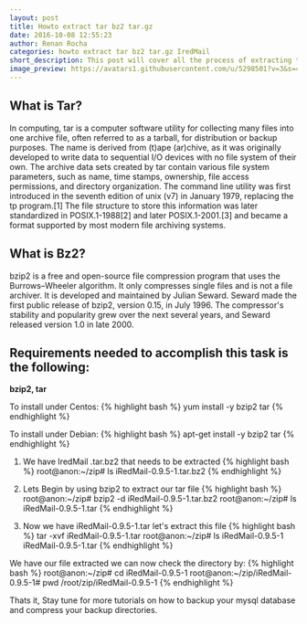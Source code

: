 ```yaml
---
layout: post
title: Howto extract tar bz2 tar.gz
date: 2016-10-08 12:55:23
author: Renan Rocha
categories: howto extract tar bz2 tar.gz IredMail
short_description: This post will cover all the process of extracting tar bz2 files
image_preview: https://avatars1.githubusercontent.com/u/5298501?v=3&s=466
---
```

## What is Tar?
In computing, tar is a computer software utility for collecting many files into one archive file, often referred to as a tarball, for distribution or backup purposes. The name is derived from (t)ape (ar)chive, as it was originally developed to write data to sequential I/O devices with no file system of their own. The archive data sets created by tar contain various file system parameters, such as name, time stamps, ownership, file access permissions, and directory organization. The command line utility was first introduced in the seventh edition of unix (v7) in January 1979, replacing the tp program.[1] The file structure to store this information was later standardized in POSIX.1-1988[2] and later POSIX.1-2001.[3] and became a format supported by most modern file archiving systems.

## What is Bz2?

bzip2 is a free and open-source file compression program that uses the Burrows–Wheeler algorithm. It only compresses single files and is not a file archiver. It is developed and maintained by Julian Seward. Seward made the first public release of bzip2, version 0.15, in July 1996. The compressor's stability and popularity grew over the next several years, and Seward released version 1.0 in late 2000.

## Requirements needed to accomplish this task is the following:
**bzip2, tar**

To install under Centos: 
{% highlight bash %}
yum install -y bzip2 tar
{% endhighlight %}

To install under Debian: 
{% highlight bash %}
apt-get install -y bzip2 tar
{% endhighlight %}
<!--more-->

1. We have IredMail .tar.bz2 that needs to be extracted
{% highlight bash %}
root@anon:~/zip# ls
iRedMail-0.9.5-1.tar.bz2
{% endhighlight %}

2. Lets Begin by using bzip2 to extract our tar file
{% highlight bash %}
root@anon:~/zip# bzip2 -d iRedMail-0.9.5-1.tar.bz2
root@anon:~/zip# ls
iRedMail-0.9.5-1.tar
{% endhighlight %}

3. Now we have iRedMail-0.9.5-1.tar let's extract this file
{% highlight bash %}
tar -xvf iRedMail-0.9.5-1.tar
root@anon:~/zip# ls
iRedMail-0.9.5-1  iRedMail-0.9.5-1.tar
{% endhighlight %}

We have our file extracted we can now check the directory by:
{% highlight bash %}
root@anon:~/zip# cd iRedMail-0.9.5-1
root@anon:~/zip/iRedMail-0.9.5-1# pwd
/root/zip/iRedMail-0.9.5-1
{% endhighlight %}

Thats it, Stay tune for more tutorials on how to backup your mysql database and compress your backup directories.